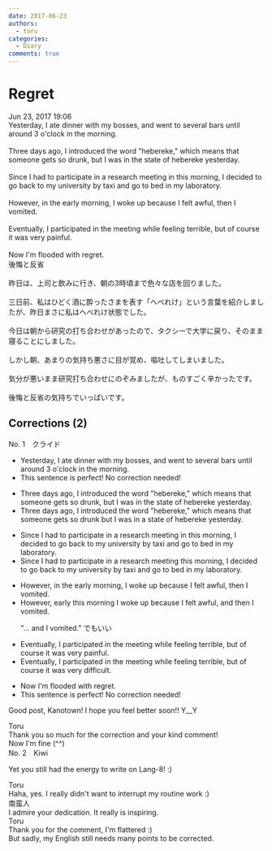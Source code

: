 ```yaml
---
date: 2017-06-23
authors:
  - toru
categories:
  - Diary
comments: true
---
```


# Regret
<div class="date">Jun 23, 2017 19:06</div>
<div id="post"><div id="body_show_ori">
Yesterday, I ate dinner with my bosses, and went to several bars until around 3 o'clock in the morning.<br/><br/>Three days ago, I introduced the word "hebereke," which means that someone gets so drunk, but I was in the state of hebereke yesterday.<br/><br/>Since I had to participate in a research meeting in this morning, I decided to go back to my university by taxi and go to bed in my laboratory.<br/><br/>However, in the early morning, I woke up because I felt awful, then I vomited.<br/><br/>Eventually, I participated in the meeting while feeling terrible, but of course it was very painful.<br/><br/>Now I'm flooded with regret.
</div></div>

<!-- more -->

<div id="post_ja"><div id="body_show_mo">
後悔と反省<br/><br/>昨日は、上司と飲みに行き、朝の3時頃まで色々な店を回りました。<br/><br/>三日前、私はひどく酒に酔ったさまを表す「へべれけ」という言葉を紹介しましたが、昨日まさに私はへべれけ状態でした。<br/><br/>今日は朝から研究の打ち合わせがあったので、タクシーで大学に戻り、そのまま寝ることにしました。<br/><br/>しかし朝、あまりの気持ち悪さに目が覚め、嘔吐してしまいました。<br/><br/>気分が悪いまま研究打ち合わせにのぞみましたが、ものすごく辛かったです。<br/><br/>後悔と反省の気持ちでいっぱいです。
</div></div>

## Corrections (2)
<div id="block"><div class="first_name"> No. 1　<span class="just_name">クライド</span></div><div id="block2">
<ul class="correction_field">
<li class="incorrect">Yesterday, I ate dinner with my bosses, and went to several bars until around 3 o'clock in the morning.</li>
<li class="corrected perfect">This sentence is perfect! No correction needed!</li>
</ul>
<ul class="correction_field">
<li class="incorrect">Three days ago, I introduced the word "hebereke," which means that someone gets so drunk, but I was in the state of hebereke yesterday.</li>
<li class="corrected correct">
Three days ago, I introduced the word "hebereke," which means that someone gets so drunk but I was in <span class="f_blue">a</span> state of hebereke yesterday.
</li>
</ul>
<ul class="correction_field">
<li class="incorrect">Since I had to participate in a research meeting in this morning, I decided to go back to my university by taxi and go to bed in my laboratory.</li>
<li class="corrected correct">
Since I had to participate in a research meeting this morning, I decided to go back to my university by taxi and go to bed in my laboratory.
</li>
</ul>
<ul class="correction_field">
<li class="incorrect">However, in the early morning, I woke up because I felt awful, then I vomited.</li>
<li class="corrected correct">
However, <span class="f_blue">early this morning </span>I woke up because I felt awful, <span class="f_blue">and</span> then I vomited.
<p class="correction_comment">"... and I vomited." でもいい</p>
</li>
</ul>
<ul class="correction_field">
<li class="incorrect">Eventually, I participated in the meeting while feeling terrible, but of course it was very painful.</li>
<li class="corrected correct">
Eventually, I participated in the meeting while feeling terrible, but of course it was very <span class="f_blue">difficult</span>.
</li>
</ul>
<ul class="correction_field">
<li class="incorrect">Now I'm flooded with regret.</li>
<li class="corrected perfect">This sentence is perfect! No correction needed!</li>
</ul>
<p class="comment_small">
 Good post, Kanotown! I hope you feel better soon!! Y__Y
</p>

</div><div class="name"><span class="just_name">Toru</span><br>
Thank you so much for the correction and your kind comment!<br/>Now I'm fine (^^)
</div>
</div>
<div id="block"><div class="first_name"> No. 2　<span class="just_name">Kiwi</span></div><div id="block2">
<p class="comment_small">
 Yet you still had the energy to write on Lang-8! :)
</p>

</div><div class="name"><span class="just_name">Toru</span><br>
Haha, yes. I really didn't want to interrupt my routine work :)
</div>
<div class="name"><span class="just_name">南蛮人</span><br>
I admire your dedication. It really is inspiring.
</div>
<div class="name"><span class="just_name">Toru</span><br>
Thank you for the comment, I'm flattered :)<br/>But sadly, my English still needs many points to be corrected.
</div>
</div>

